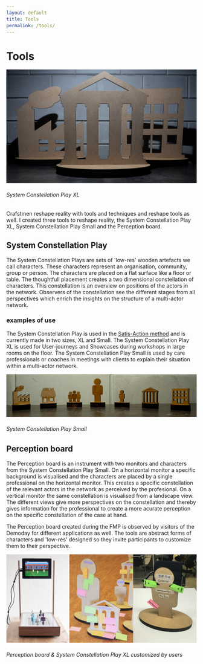 ```yaml
---
layout: default
title: Tools
permalink: /tools/
---
```

# Tools
![](/assets/images/tool-SCP-XL2.png)
###### System Constellation Play XL

Crafstmen reshape reality with tools and techniques and reshape tools as well. I created three tools to reshape reality, the System Constellation Play XL, System Constellation Play Small and the Perception board.

## System Constellation Play
The System Constellation Plays are sets of 'low-res' wooden artefacts we call characters. These characters represent an organisation, community, group or person. The characters are placed on a flat surface like a floor or table. The thoughtfull placement creates a two dimensional constellation of characters. This constellation is an overview on positions of the actors in the network. Observers of the constellation see the different stages from all perspectives which enrich the insights on the structure of a multi-actor network.

### examples of use
The System Constellation Play is used in the [Satis-Action method](https://www.satis-action.nl) and is currently made in two sizes, XL and Small. The System Constellation Play XL is used for User-journeys and Showcases during workshops in large rooms on the floor. The System Constellation Play Small is used by care professionals or coaches in meetings with clients to explain their situation within a multi-actor network.

![](/assets/images/tool-SCP-S2.png)
###### System Constellation Play Small

## Perception board
The Perception board is an instrument with two monitors and characters from the System Constellation Play Small. On a horizontal monitor a specific background is visualised and the characters are placed by a single professional on the horizontal monitor. This creates a specific constellation of the relevant actors in the network as perceived by the profesional. On a vertical monitor the same constellation is visualised from a landscape view. The different views give more perspectives on the constellation and thereby gives information for the professional to create a more acurate perception on the specific constellation of the case at hand.

The Perception board created during the FMP is observed by visitors of the Demoday for different applications as well. The tools are abstract forms of characters and 'low-res' designed so they invite participants to customize them to their perspective.

![](/assets/images/tool-slide2.png)
###### Perception board & System Constellation Play XL customized by users

